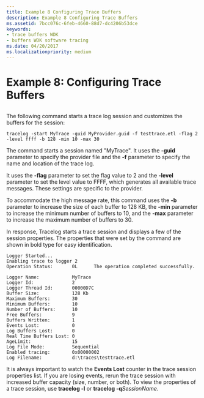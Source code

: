 ```yaml
---
title: Example 8 Configuring Trace Buffers
description: Example 8 Configuring Trace Buffers
ms.assetid: 7bcc076c-6feb-4660-88d7-dc4206b53dce
keywords:
- trace buffers WDK
- buffers WDK software tracing
ms.date: 04/20/2017
ms.localizationpriority: medium
---
```


# Example 8: Configuring Trace Buffers


## <span id="ddk_configuring_trace_buffers_tools"></span><span id="DDK_CONFIGURING_TRACE_BUFFERS_TOOLS"></span>


The following command starts a trace log session and customizes the buffers for the session:

```
tracelog -start MyTrace -guid MyProvider.guid -f testtrace.etl -flag 2 -level ffff -b 128 -min 10 -max 30
```

The command starts a session named "MyTrace". It uses the **-guid** parameter to specify the provider file and the **-f** parameter to specify the name and location of the trace log.

It uses the **-flag** parameter to set the flag value to 2 and the **-level** parameter to set the level value to FFFF, which generates all available trace messages. These settings are specific to the provider.

To accommodate the high message rate, this command uses the **-b** parameter to increase the size of each buffer to 128 KB, the **-min** parameter to increase the minimum number of buffers to 10, and the **-max** parameter to increase the maximum number of buffers to 30.

In response, Tracelog starts a trace session and displays a few of the session properties. The properties that were set by the command are shown in bold type for easy identification.

```
Logger Started...
Enabling trace to logger 2
Operation Status:       0L      The operation completed successfully.

Logger Name:            MyTrace
Logger Id:              2
Logger Thread Id:       00000D7C
Buffer Size:            128 Kb
Maximum Buffers:        30
Minimum Buffers:        10
Number of Buffers:      10
Free Buffers:           9
Buffers Written:        1
Events Lost:            0
Log Buffers Lost:       0
Real Time Buffers Lost: 0
AgeLimit:               15
Log File Mode:          Sequential
Enabled tracing:        0x00000002
Log Filename:           d:\traces\testtrace.etl 
```

It is always important to watch the **Events Lost** counter in the trace session properties list. If you are losing events, rerun the trace session with increased buffer capacity (size, number, or both). To view the properties of a trace session, use **tracelog -l** or **tracelog -q***SessionName*.

 

 





